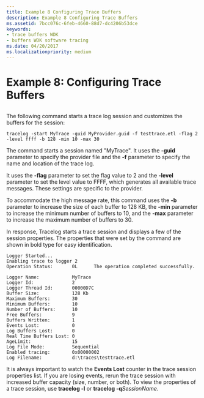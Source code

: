 ```yaml
---
title: Example 8 Configuring Trace Buffers
description: Example 8 Configuring Trace Buffers
ms.assetid: 7bcc076c-6feb-4660-88d7-dc4206b53dce
keywords:
- trace buffers WDK
- buffers WDK software tracing
ms.date: 04/20/2017
ms.localizationpriority: medium
---
```


# Example 8: Configuring Trace Buffers


## <span id="ddk_configuring_trace_buffers_tools"></span><span id="DDK_CONFIGURING_TRACE_BUFFERS_TOOLS"></span>


The following command starts a trace log session and customizes the buffers for the session:

```
tracelog -start MyTrace -guid MyProvider.guid -f testtrace.etl -flag 2 -level ffff -b 128 -min 10 -max 30
```

The command starts a session named "MyTrace". It uses the **-guid** parameter to specify the provider file and the **-f** parameter to specify the name and location of the trace log.

It uses the **-flag** parameter to set the flag value to 2 and the **-level** parameter to set the level value to FFFF, which generates all available trace messages. These settings are specific to the provider.

To accommodate the high message rate, this command uses the **-b** parameter to increase the size of each buffer to 128 KB, the **-min** parameter to increase the minimum number of buffers to 10, and the **-max** parameter to increase the maximum number of buffers to 30.

In response, Tracelog starts a trace session and displays a few of the session properties. The properties that were set by the command are shown in bold type for easy identification.

```
Logger Started...
Enabling trace to logger 2
Operation Status:       0L      The operation completed successfully.

Logger Name:            MyTrace
Logger Id:              2
Logger Thread Id:       00000D7C
Buffer Size:            128 Kb
Maximum Buffers:        30
Minimum Buffers:        10
Number of Buffers:      10
Free Buffers:           9
Buffers Written:        1
Events Lost:            0
Log Buffers Lost:       0
Real Time Buffers Lost: 0
AgeLimit:               15
Log File Mode:          Sequential
Enabled tracing:        0x00000002
Log Filename:           d:\traces\testtrace.etl 
```

It is always important to watch the **Events Lost** counter in the trace session properties list. If you are losing events, rerun the trace session with increased buffer capacity (size, number, or both). To view the properties of a trace session, use **tracelog -l** or **tracelog -q***SessionName*.

 

 





